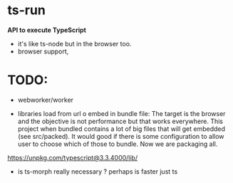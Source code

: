 # ts-run

**API to execute TypeScript**

 * it's like  ts-node but in the browser too.
 * browser support, 

# TODO: 

 * webworker/worker

 * libraries load from url o embed in bundle file: The target is the browser and the objective is not performance but that works everywhere. This project when bundled contains a lot of big files that will get embedded (see src/packed). It would good if there is some configuration to allow user to choose which of those to bundle. Now we are packaging all. 
 
 https://unpkg.com/typescript@3.3.4000/lib/

 * is ts-morph really necessary ? perhaps is faster just ts
